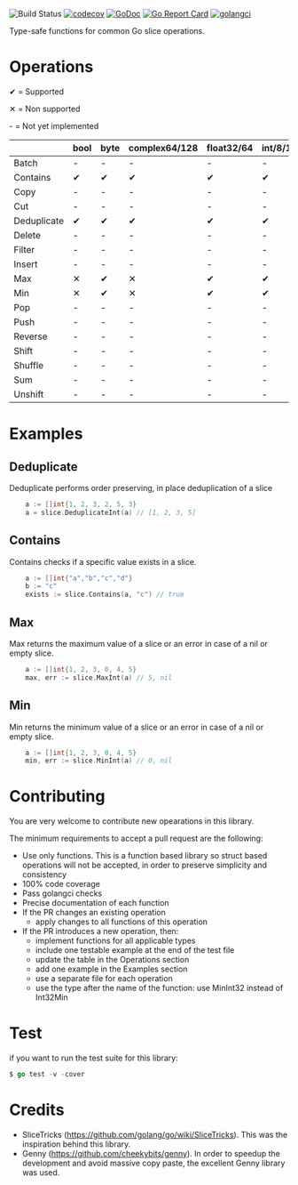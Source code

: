 ![Build Status](https://github.com/psampaz/slice/workflows/build/badge.svg)
[![codecov](https://codecov.io/gh/psampaz/slice/branch/master/graph/badge.svg)](https://codecov.io/gh/psampaz/slice)
[![GoDoc](https://godoc.org/github.com/psampaz/slice?status.svg)](https://godoc.org/github.com/psampaz/slice)
[![Go Report Card](https://goreportcard.com/badge/github.com/psampaz/slice)](https://goreportcard.com/report/github.com/psampaz/slice)
[![golangci](https://golangci.com/badges/github.com/psampaz/slice.svg)](https://golangci.com/r/github.com/psampaz/slice)

Type-safe functions for common Go slice operations.


# Operations 

✔ = Supported 

✕ = Non supported 

\- = Not yet implemented

|            | bool | byte | complex64/128 | float32/64 | int/8/16/32/64 | string | uint/8/16/32/64 | uintptr |
| ---------- | ---- | ---- | ------------- | ---------- | -------------- | ------ | --------------- | ------- |
| Batch      | -    | -    | -             | -          | -              | -      | -               | -       | 
| Contains   | ✔    | ✔    | ✔             | ✔          | ✔              | ✔      | ✔               | ✔       | 
| Copy       | -    | -    | -             | -          | -              | -      | -               | -       | 
| Cut        | -    | -    | -             | -          | -              | -      | -               | -       | 
| Deduplicate| ✔    | ✔    | ✔             | ✔          | ✔              | ✔      | ✔               | ✔       | 
| Delete     | -    | -    | -             | -          | -              | -      | -               | -       | 
| Filter     | -    | -    | -             | -          | -              | -      | -               | -       |
| Insert     | -    | -    | -             | -          | -              | -      | -               | -       | 
| Max        | ✕    | ✔    | ✕             | ✔          | ✔              | ✕      | ✔               | ✔       |
| Min        | ✕    | ✔    | ✕             | ✔          | ✔              | ✕      | ✔               | ✔       |
| Pop        | -    | -    | -             | -          | -              | -      | -               | -       |
| Push       | -    | -    | -             | -          | -              | -      | -               | -       |
| Reverse    | -    | -    | -             | -          | -              | -      | -               | -       | 
| Shift      | -    | -    | -             | -          | -              | -      | -               | -       | 
| Shuffle    | -    | -    | -             | -          | -              | -      | -               | -       | 
| Sum        | -    | -    | -             | -          | -              | -      | -               | -       | 
| Unshift    | -    | -    | -             | -          | -              | -      | -               | -       | 



# Examples

## Deduplicate

Deduplicate performs order preserving, in place deduplication of a slice
```go
    a := []int{1, 2, 3, 2, 5, 3}
    a = slice.DeduplicateInt(a) // [1, 2, 3, 5]
```

## Contains

Contains checks if a specific value exists in a slice.
```go
    a := []int{"a","b","c","d"}
    b := "c"
    exists := slice.Contains(a, "c") // true
```

## Max

Max returns the maximum value of a slice or an error in case of a nil or empty slice.
```go
    a := []int{1, 2, 3, 0, 4, 5}
    max, err := slice.MaxInt(a) // 5, nil
```

## Min

Min returns the minimum value of a slice or an error in case of a nil or empty slice.
```go
    a := []int{1, 2, 3, 0, 4, 5}
    min, err := slice.MinInt(a) // 0, nil
```

# Contributing

You are very welcome to contribute new opearations in this library.

The minimum requirements to accept a pull request are the following:

- Use only functions. This is a function based library so struct based operations will not be accepted, in order to preserve simplicity and consistency 
- 100% code coverage
- Pass golangci checks
- Precise documentation of each function
- If the PR changes an existing operation
    - apply changes to all functions of this operation
- If the PR introduces a new operation, then:
    - implement functions for all applicable types
    - include one testable example at the end of the test file
    - update the table in the Operations section
    - add one example in the Examples section
    - use a separate file for each operation
    - use the type after the name of the function: use MinInt32  instead of Int32Min

# Test

if you want to run the test suite for this library:

```go
$ go test -v -cover
```

# Credits

- SliceTricks (https://github.com/golang/go/wiki/SliceTricks). This was the inspiration behind this library.
- Genny (https://github.com/cheekybits/genny). In order to speedup the development and avoid massive copy paste, the excellent Genny library was used.
